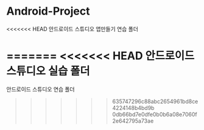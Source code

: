 # Android-Project
<<<<<<< HEAD
안드로이드 스튜디오 앱만들기 연습 폴더

=======
<<<<<<< HEAD
안드로이드 스튜디오 실습 폴더
=======
안드로이드 스튜디오 연습 폴더
>>>>>>> 635747296c88abc2654961bd8ce4224148b4bd9b
>>>>>>> 0db66bd7e0dfe0b0b6a08e7060f2e642795a73ae
